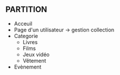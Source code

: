 ## PARTITION

  - Acceuil
  - Page d'un utilisateur -> gestion collection
  - Categorie
    - Livres
    - Films
    - Jeux vidéo
    - Vêtement
  - Evènement